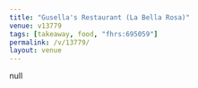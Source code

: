 ```yaml
---
title: "Gusella's Restaurant (La Bella Rosa)"
venue: v13779
tags: [takeaway, food, "fhrs:695059"]
permalink: /v/13779/
layout: venue
---
```

null